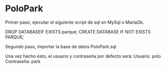 # PoloPark

Primer paso, ejecutar el siguiente script de sql en MySql o MariaDb.

DROP DATABASEIF EXISTS parque;
CREATE DATABASE IF NOT EXISTS PARQUE;

Segundo paso, importar la base de datos PoloPark.sql

Una vez hecho ésto, el usuario y contraseña por defecto será:
Usuario: polo
Contraseña: park

